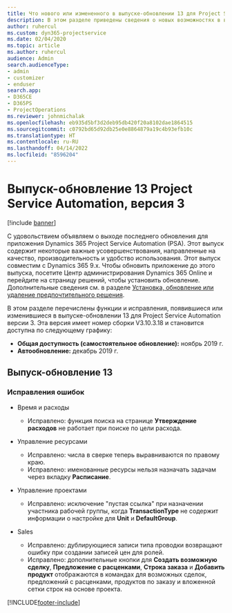 ```yaml
---
title: Что нового или измененного в выпуске-обновлении 13 для Project Service Automation версии 3
description: В этом разделе приведены сведения о новых возможностях в выпуске-обновлении 13 для Project Service Automation версии 3.
author: ruhercul
ms.custom: dyn365-projectservice
ms.date: 02/04/2020
ms.topic: article
ms.author: ruhercul
audience: Admin
search.audienceType:
- admin
- customizer
- enduser
search.app:
- D365CE
- D365PS
- ProjectOperations
ms.reviewer: johnmichalak
ms.openlocfilehash: eb935d5bf3d2deb95db420f20a8102dae1864515
ms.sourcegitcommit: c0792bd65d92db25e0e8864879a19c4b93efb10c
ms.translationtype: HT
ms.contentlocale: ru-RU
ms.lasthandoff: 04/14/2022
ms.locfileid: "8596204"
---
```

# <a name="project-service-automation-update-release-13-v3"></a>Выпуск-обновление 13 Project Service Automation, версия 3

[!include [banner](../includes/psa-now-project-operations.md)]

С удовольствием объявляем о выходе последнего обновления для приложения Dynamics 365 Project Service Automation (PSA). Этот выпуск содержит некоторые важные усовершенствования, направленные на качество, производительность и удобство использования. Этот выпуск совместим с Dynamics 365 9.x. Чтобы обновить приложение до этого выпуска, посетите Центр администрирования Dynamics 365 Online и перейдите на страницу решений, чтобы установить обновление. Дополнительные сведения см. в разделе [Установка, обновление или удаление предпочтительного решения](/power-platform/admin/install-remove-preferred-solution).

В этом разделе перечислены функции и исправления, появившиеся или изменившиеся в выпуске-обновлении 13 для Project Service Automation версии 3. Эта версия имеет номер сборки V3.10.3.18 и становится доступна по следующему графику:

- **Общая доступность (самостоятельное обновление):** ноябрь 2019 г.
- **Автообновление:** декабрь 2019 г.


## <a name="update-release-13"></a>Выпуск-обновление 13 

### <a name="bug-fixes"></a>Исправления ошибок

- Время и расходы

     - Исправлено: функция поиска на странице **Утверждение расходов** не работает при поиске по цели расхода.

- Управление ресурсами

     - Исправлено: числа в сверке теперь выравниваются по правому краю.
     - Исправлено: именованные ресурсы нельзя назначать задачам через вкладку **Расписание**.

- Управление проектами

     - Исправлено: исключение "пустая ссылка" при назначении участника рабочей группы, когда **TransactionType** не содержит информации о настройке для **Unit** и **DefaultGroup**.

- Sales

     - Исправлено: дублирующиеся записи типа проводки возвращают ошибку при создании записей цен для ролей.
     - Исправлено: дополнительные кнопки для **Создать возможную сделку**, **Предложение с расценками**, **Строка заказа** и **Добавить продукт** отображаются в командах для возможных сделок, предложений с расценками, продуктов по заказу и вложенной сетки строк на основе проекта.




[!INCLUDE[footer-include](../includes/footer-banner.md)]
